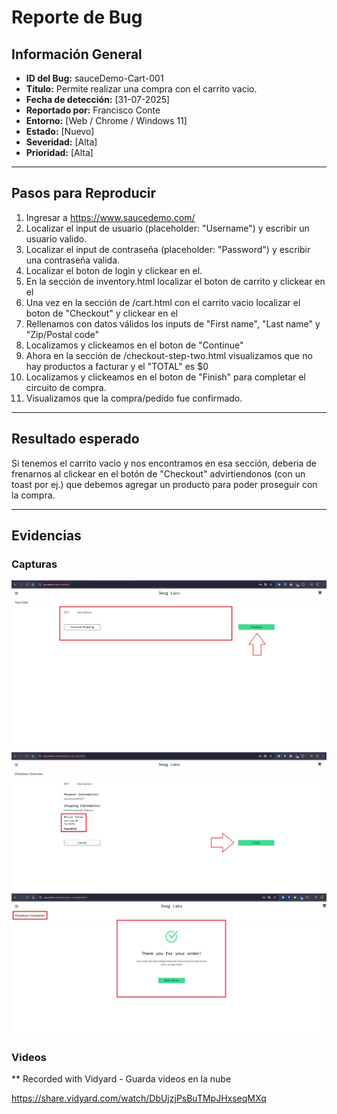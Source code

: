 # Reporte de Bug

## Información General
- **ID del Bug:** sauceDemo-Cart-001
- **Título:** Permite realizar una compra con el carrito vacio.
- **Fecha de detección:** [31-07-2025]
- **Reportado por:** Francisco Conte
- **Entorno:** [Web / Chrome / Windows 11]
- **Estado:** [Nuevo]
- **Severidad:** [Alta]
- **Prioridad:** [Alta]

---

## Pasos para Reproducir

1. Ingresar a https://www.saucedemo.com/
2. Localizar el input de usuario (placeholder: "Username") y escribir un usuario valido.
3. Localizar el input de contraseña (placeholder: "Password") y escribir una contraseña valida.
4. Localizar el boton de login y clickear en el.
5. En la sección de inventory.html localizar el boton de carrito y clickear en el
6. Una vez en la sección de /cart.html con el carrito vacio localizar el boton de "Checkout" y clickear en el
7. Rellenamos con datos válidos los inputs de "First name", "Last name" y "Zip/Postal code"
8. Localizamos y clickeamos en el boton de "Continue"
9. Ahora en la sección de /checkout-step-two.html visualizamos que no hay productos a facturar y el "TOTAL" es $0
10. Localizamos y clickeamos en el boton de "Finish" para completar el circuito de compra.
11. Visualizamos que la compra/pedido fue confirmado. 

---

## Resultado esperado

Si tenemos el carrito vacio y nos encontramos en esa sección, deberia de frenarnos al clickear en el botón de "Checkout" advirtiendonos (con un toast por ej.) que debemos agregar un producto para poder proseguir con la compra.

---

## Evidencias

### Capturas

![Captura N#1](../screenshots/sauceDemo-Cart-001/screenshoot1.jpg)
![Captura N#2](../screenshots/sauceDemo-Cart-001/screenshoot2.jpg)
![Captura N#3](../screenshots/sauceDemo-Cart-001/screenshoot3.jpg)

### Videos

** Recorded with Vidyard - Guarda videos en la nube

https://share.vidyard.com/watch/DbUjzjPsBuTMpJHxseqMXq